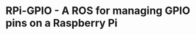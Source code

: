 RPi-GPIO - A ROS for managing GPIO pins on a Raspberry Pi
=========================================================
